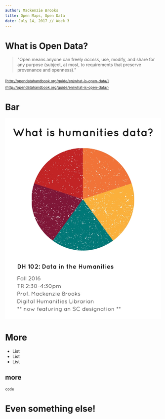 ```yaml
---
author: Mackenzie Brooks
title: Open Maps, Open Data
date: July 14, 2017 // Week 3
---
```

# What is Open Data?
> "Open means anyone can freely *access*, use, modify, and share for any purpose (subject, at most, to requirements that preserve provenance and openness).”


<sub>[http://opendatahandbook.org/guide/en/what-is-open-data/](http://opendatahandbook.org/guide/en/what-is-open-data/)</sub>

# Bar
![Alt text](cover.jpg)

# More
* List
* List
* List

## more
``` 
code 
```

# Even something else!